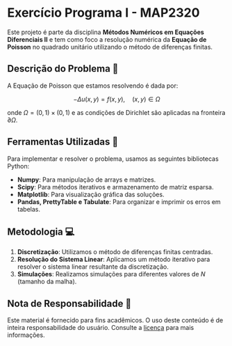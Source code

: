 # Exercício Programa I - MAP2320

Este projeto é parte da disciplina **Métodos Numéricos em Equações Diferenciais II** e tem como foco a resolução numérica da **Equação de Poisson** no quadrado unitário utilizando o método de diferenças finitas.

## Descrição do Problema 📝

A Equação de Poisson que estamos resolvendo é dada por:

```math
-\Delta u(x, y) = f(x, y), \quad (x, y) \in \Omega
```

onde $\Omega = (0, 1) \times (0, 1)$ e as condições de Dirichlet são aplicadas na fronteira $\partial\Omega$.

## Ferramentas Utilizadas 🔧

Para implementar e resolver o problema, usamos as seguintes bibliotecas Python:

- **Numpy**: Para manipulação de arrays e matrizes.
- **Scipy**: Para métodos iterativos e armazenamento de matriz esparsa.
- **Matplotlib**: Para visualização gráfica das soluções.
- **Pandas, PrettyTable e Tabulate**: Para organizar e imprimir os erros em tabelas.

## Metodologia 💻

1. **Discretização**: Utilizamos o método de diferenças finitas centradas.
2. **Resolução do Sistema Linear**: Aplicamos um método iterativo para resolver o sistema linear resultante da discretização.
3. **Simulações**: Realizamos simulações para diferentes valores de $N$ (tamanho da malha).

## Nota de Responsabilidade 📜

Este material é fornecido para fins acadêmicos. O uso deste conteúdo é de inteira responsabilidade do usuário. Consulte a [licença](LICENSE.md) para mais informações.
